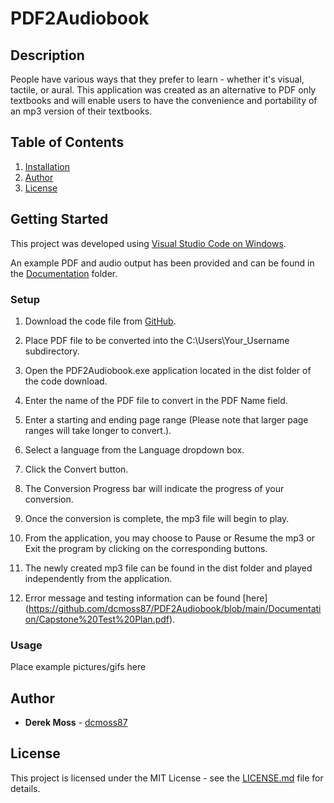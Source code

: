 # PDF2Audiobook

## Description

People have various ways that they prefer to learn - whether it's visual, tactile, or aural. This application was created as an alternative to PDF only textbooks and will enable users to have the convenience and portability of an mp3 version of their textbooks.

## Table of Contents

1. [Installation](https://github.com/dcmoss87/PDF2Audiobook#installation)
2. [Author](https://github.com/dcmoss87/PDF2Audiobook#author)
3. [License](https://github.com/dcmoss87/PDF2Audiobook#license)

## Getting Started

This project was developed using [Visual Studio Code on Windows](https://code.visualstudio.com/docs/setup/windows).

An example PDF and audio output has been provided and can be found in the [Documentation](https://github.com/dcmoss87/PDF2Audiobook/tree/main/Documentation) folder.

### Setup

  1. Download the code file from [GitHub](https://github.com/dcmoss87/PDF2Audiobook).

  2. Place PDF file to be converted into the C:\Users\Your_Username subdirectory.

  3. Open the PDF2Audiobook.exe application located in the dist folder of the code download.

  4. Enter the name of the PDF file to convert in the PDF Name field.

  5. Enter a starting and ending page range (Please note that larger page ranges will take longer to convert.).

  6. Select a language from the Language dropdown box.

  7. Click the Convert button.

  8. The Conversion Progress bar will indicate the progress of your conversion.

  9. Once the conversion is complete, the mp3 file will begin to play.

  10. From the application, you may choose to Pause or Resume the mp3 or Exit the program by clicking on the corresponding buttons.

  11. The newly created mp3 file can be found in the dist folder and played independently from the application.

  12. Error message and testing information can be found [here] (https://github.com/dcmoss87/PDF2Audiobook/blob/main/Documentation/Capstone%20Test%20Plan.pdf).
 
### Usage

Place example pictures/gifs here

## Author

* **Derek Moss** - [dcmoss87](https://github.com/dcmoss87)

## License

This project is licensed under the MIT License - see the [LICENSE.md](https://github.com/dcmoss87/PDF2Audiobook/blob/main/License/LICENSE) file for details.

